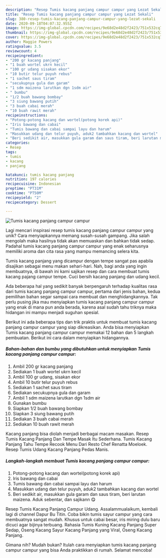 ```yaml
---
description: "Resep Tumis kacang panjang campur campur yang Lezat Sekali"
title: "Resep Tumis kacang panjang campur campur yang Lezat Sekali"
slug: 380-resep-tumis-kacang-panjang-campur-campur-yang-lezat-sekali
date: 2020-09-18T04:07:32.955Z
image: https://img-global.cpcdn.com/recipes/9e68d2e48d2f2423/751x532cq70/tumis-kacang-panjang-campur-campur-foto-resep-utama.jpg
thumbnail: https://img-global.cpcdn.com/recipes/9e68d2e48d2f2423/751x532cq70/tumis-kacang-panjang-campur-campur-foto-resep-utama.jpg
cover: https://img-global.cpcdn.com/recipes/9e68d2e48d2f2423/751x532cq70/tumis-kacang-panjang-campur-campur-foto-resep-utama.jpg
author: Maggie Powers
ratingvalue: 3.5
reviewcount: 4
recipeingredient:
- "200 gr kacang panjang"
- "1 buah wortel ukrn kecil"
- "100 gr udang sisakan ekor"
- "10 butir telur puyuh rebus"
- "1 sachet saus tiram"
- "secukupnya gula dan garam"
- "1 sdm maizena larutkan dgn 1sdm air"
- " bumbu"
- "1/2 buah bawang bombay"
- "3 siung bawang putih"
- "3 buah cabai merah"
- "10 buah rawit merah"
recipeinstructions:
- "Potong-potong kacang dan wortel(potong korek api)"
- "Iris bawang dan cabai"
- "Tumis bawang dan cabai sampai layu dan harum"
- "Masukkan udang dan telur puyuh, aduk2 tambahkan kacang dan wortel"
- "Beri sedikit air, masukkan gula garam dan saus tiram, beri larutan maizena. Aduk sebentar, dan sajikann 😋"
categories:
- Resep
tags:
- tumis
- kacang
- panjang

katakunci: tumis kacang panjang 
nutrition: 197 calories
recipecuisine: Indonesian
preptime: "PT31M"
cooktime: "PT50M"
recipeyield: "2"
recipecategory: Dessert

---
```



![Tumis kacang panjang campur campur](https://img-global.cpcdn.com/recipes/9e68d2e48d2f2423/751x532cq70/tumis-kacang-panjang-campur-campur-foto-resep-utama.jpg)

Lagi mencari inspirasi resep tumis kacang panjang campur campur yang unik? Cara menyiapkannya memang susah-susah gampang. Jika salah mengolah maka hasilnya tidak akan memuaskan dan bahkan tidak sedap. Padahal tumis kacang panjang campur campur yang enak seharusnya memiliki aroma dan cita rasa yang mampu memancing selera kita.

Tumis kacang panjang yang dicampur dengan tempe sangat pas apabila disajikan sebagai menu makan sehari-hari. Nah, bagi anda yang ingin membuatnya, di bawah ini kami sajikan resep dan cara membuat tumis kacang pajang campur tempe. Cuci bersih kacang panjang dan udang kecil.

Ada beberapa hal yang sedikit banyak berpengaruh terhadap kualitas rasa dari tumis kacang panjang campur campur, pertama dari jenis bahan, kedua pemilihan bahan segar sampai cara membuat dan menghidangkannya. Tak perlu pusing jika mau menyiapkan tumis kacang panjang campur campur yang enak di mana pun anda berada, karena asal sudah tahu triknya maka hidangan ini mampu menjadi suguhan spesial.


Berikut ini ada beberapa tips dan trik praktis untuk membuat tumis kacang panjang campur campur yang siap dikreasikan. Anda bisa menyiapkan Tumis kacang panjang campur campur memakai 12 bahan dan 5 langkah pembuatan. Berikut ini cara dalam menyiapkan hidangannya.

<!--inarticleads1-->

##### Bahan-bahan dan bumbu yang dibutuhkan untuk menyiapkan Tumis kacang panjang campur campur:

1. Ambil 200 gr kacang panjang
1. Sediakan 1 buah wortel ukrn kecil
1. Ambil 100 gr udang, sisakan ekor
1. Ambil 10 butir telur puyuh rebus
1. Sediakan 1 sachet saus tiram
1. Sediakan secukupnya gula dan garam
1. Ambil 1 sdm maizena larutkan dgn 1sdm air
1. Gunakan  bumbu
1. Siapkan 1/2 buah bawang bombay
1. Siapkan 3 siung bawang putih
1. Sediakan 3 buah cabai merah
1. Sediakan 10 buah rawit merah


Kacang panjang bisa diolah menjadi berbagai macam masakan. Resep Tumis Kacang Panjang Dan Tempe Masak Itu Sederhana. Tumis Kacang Panjang Tahu Tempe Recook Menu Dari Resto Chef Renatta Moeloek. Resep Tumis Udang Kacang Panjang Pedas Manis. 

<!--inarticleads2-->

##### Langkah-langkah membuat Tumis kacang panjang campur campur:

1. Potong-potong kacang dan wortel(potong korek api)
1. Iris bawang dan cabai
1. Tumis bawang dan cabai sampai layu dan harum
1. Masukkan udang dan telur puyuh, aduk2 tambahkan kacang dan wortel
1. Beri sedikit air, masukkan gula garam dan saus tiram, beri larutan maizena. Aduk sebentar, dan sajikann 😋


Resep Tumis Kacang Panjang Campur Udang. Assalammualaikum, kembali lagi di channel Dapur Bu Titin. Coba bikin tumis sayur campur yang cara membuatnya sangat mudah. Khusus untuk cabai besar, iris miring dulu baru dicuci agar bijinya terbuang. Rahasia Tumis Kuning Kacang Panjang Super Sedap, Oseng Kacang Sayur Kacang Panjang yang Viral, Oseng Kacang Panjang. 

Gimana nih? Mudah bukan? Itulah cara menyiapkan tumis kacang panjang campur campur yang bisa Anda praktikkan di rumah. Selamat mencoba!

